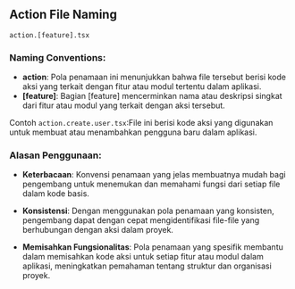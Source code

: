 ## Action File Naming

```action.[feature].tsx```

### Naming Conventions:
- **action**: Pola penamaan ini menunjukkan bahwa file tersebut berisi kode aksi yang terkait dengan fitur atau modul tertentu dalam aplikasi.
- **[feature]**: Bagian [feature] mencerminkan nama atau deskripsi singkat dari fitur atau modul yang terkait dengan aksi tersebut.

Contoh
```action.create.user.tsx```:File ini berisi kode aksi yang digunakan untuk membuat atau menambahkan pengguna baru dalam aplikasi.

### Alasan Penggunaan:
- **Keterbacaan**: Konvensi penamaan yang jelas membuatnya mudah bagi pengembang untuk menemukan dan memahami fungsi dari setiap file dalam kode basis.

- **Konsistensi**: Dengan menggunakan pola penamaan yang konsisten, pengembang dapat dengan cepat mengidentifikasi file-file yang berhubungan dengan aksi dalam proyek.

- **Memisahkan Fungsionalitas**: Pola penamaan yang spesifik membantu dalam memisahkan kode aksi untuk setiap fitur atau modul dalam aplikasi, meningkatkan pemahaman tentang struktur dan organisasi proyek.